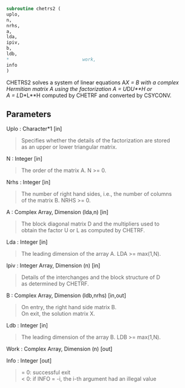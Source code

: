 ```fortran  
subroutine chetrs2 (  
uplo,  
n,  
nrhs,  
a,  
lda,  
ipiv,  
b,  
ldb,  
*                           work,  
info  
)  
```  
  
CHETRS2 solves a system of linear equations A*X = B with a complex  
Hermitian matrix A using the factorization A = U*D*U**H or  
A = L*D*L**H computed by CHETRF and converted by CSYCONV.  
  
## Parameters  
Uplo : Character*1 [in]  
> Specifies whether the details of the factorization are stored  
> as an upper or lower triangular matrix.  
  
N : Integer [in]  
> The order of the matrix A.  N >= 0.  
  
Nrhs : Integer [in]  
> The number of right hand sides, i.e., the number of columns  
> of the matrix B.  NRHS >= 0.  
  
A : Complex Array, Dimension (lda,n) [in]  
> The block diagonal matrix D and the multipliers used to  
> obtain the factor U or L as computed by CHETRF.  
  
Lda : Integer [in]  
> The leading dimension of the array A.  LDA >= max(1,N).  
  
Ipiv : Integer Array, Dimension (n) [in]  
> Details of the interchanges and the block structure of D  
> as determined by CHETRF.  
  
B : Complex Array, Dimension (ldb,nrhs) [in,out]  
> On entry, the right hand side matrix B.  
> On exit, the solution matrix X.  
  
Ldb : Integer [in]  
> The leading dimension of the array B.  LDB >= max(1,N).  
  
Work : Complex Array, Dimension (n) [out]  
  
Info : Integer [out]  
> = 0:  successful exit  
> < 0:  if INFO = -i, the i-th argument had an illegal value  
  
